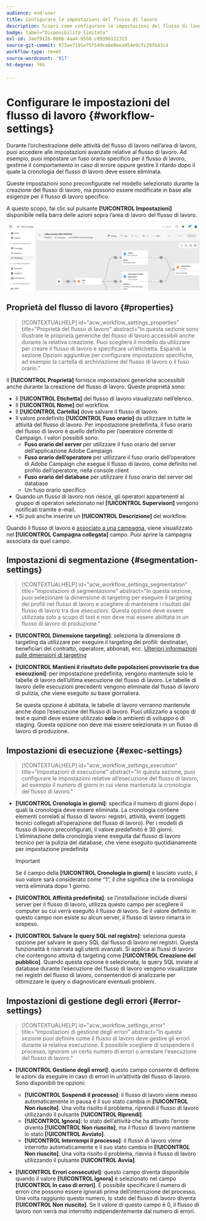 ```yaml
---
audience: end-user
title: Configurare le impostazioni del flusso di lavoro
description: Scopri come configurare le impostazioni del flusso di lavoro con Adobe Campaign Web
badge: label="Disponibilità limitata"
exl-id: 3aef912b-086b-4aa4-9556-c09396112313
source-git-commit: 973ae7191e75f549cebe0eea954e9cfc29fb43c4
workflow-type: tm+mt
source-wordcount: '917'
ht-degree: 76%

---
```



# Configurare le impostazioni del flusso di lavoro {#workflow-settings}

Durante l’orchestrazione delle attività del flusso di lavoro nell’area di lavoro, puoi accedere alle impostazioni avanzate relative al flusso di lavoro. Ad esempio, puoi impostare un fuso orario specifico per il flusso di lavoro, gestirne il comportamento in caso di errore oppure gestire il ritardo dopo il quale la cronologia del flusso di lavoro deve essere eliminata.

Queste impostazioni sono preconfigurate nel modello selezionato durante la creazione del flusso di lavoro, ma possono essere modificate in base alle esigenze per il flusso di lavoro specifico.

A questo scopo, fai clic sul pulsante **[!UICONTROL Impostazioni]** disponibile nella barra delle azioni sopra l’area di lavoro del flusso di lavoro.

![](assets/workflow-settings.png)

## Proprietà del flusso di lavoro {#properties}

>[!CONTEXTUALHELP]
>id="acw_workflow_settings_properties"
>title="Proprietà del flusso di lavoro"
>abstract="In questa sezione sono illustrate le proprietà generiche del flusso di lavoro accessibili anche durante la relativa creazione. Puoi scegliere il modello da utilizzare per creare il flusso di lavoro e specificare un’etichetta. Espandi la sezione Opzioni aggiuntive per configurare impostazioni specifiche, ad esempio la cartella di archiviazione del flusso di lavoro o il fuso orario."

Il **[!UICONTROL Proprietà]** fornisce impostazioni generiche accessibili anche durante la creazione del flusso di lavoro. Queste proprietà sono:

* Il **[!UICONTROL Etichetta]** del flusso di lavoro visualizzato nell’elenco.
* Il **[!UICONTROL Nome]** del workflow.
* Il **[!UICONTROL Cartella]** dove salvare il flusso di lavoro.
* Il valore predefinito **[!UICONTROL Fuso orario]** da utilizzare in tutte le attività del flusso di lavoro. Per impostazione predefinita, il fuso orario del flusso di lavoro è quello definito per l’operatore corrente di Campaign.
I valori possibili sono:
   * **Fuso orario del server** per utilizzare il fuso orario del server dell’applicazione Adobe Campaign
   * **Fuso orario dell’operatore** per utilizzare il fuso orario dell’operatore di Adobe Campaign che esegue il flusso di lavoro, come definito nel profilo dell’operatore, nella console client
   * **Fuso orario del database** per utilizzare il fuso orario del server del database
   * Un fuso orario specifico
* Quando un flusso di lavoro non riesce, gli operatori appartenenti al gruppo di operatori selezionato nel **[!UICONTROL Supervisori]** vengono notificati tramite e-mail.
* *Si può anche inserire un **[!UICONTROL Descrizione]** del workflow.

Quando il flusso di lavoro è [associato a una campagna](create-workflow.md), viene visualizzato nel **[!UICONTROL Campagna collegata]** campo. Puoi aprire la campagna associata da quel campo.


## Impostazioni di segmentazione  {#segmentation-settings}

>[!CONTEXTUALHELP]
>id="acw_workflow_settings_segmentation"
>title="Impostazioni di segmentazione"
>abstract="In questa sezione, puoi selezionare la dimensione di targeting per eseguire il targeting dei profili nel flusso di lavoro e scegliere di mantenere i risultati del flusso di lavoro tra due esecuzioni. Questa opzione deve essere utilizzata solo a scopo di test e non deve mai essere abilitata in un flusso di lavoro di produzione."

* **[!UICONTROL Dimensione targeting]**: seleziona la dimensione di targeting da utilizzare per eseguire il targeting dei profili: destinatari, beneficiari del contratto, operatore, abbonati, ecc. [Ulteriori informazioni sulle dimensioni di targeting](../audience/targeting-dimensions.md)

* **[!UICONTROL Mantieni il risultato delle popolazioni provvisorie tra due esecuzioni]**: per impostazione predefinita, vengono mantenute solo le tabelle di lavoro dell’ultima esecuzione del flusso di lavoro. Le tabelle di lavoro delle esecuzioni precedenti vengono eliminate dal flusso di lavoro di pulizia, che viene eseguito su base giornaliera.

  Se questa opzione è abilitata, le tabelle di lavoro verranno mantenute anche dopo l’esecuzione del flusso di lavoro. Puoi utilizzarlo a scopo di test e quindi deve essere utilizzato **solo** in ambienti di sviluppo o di staging. Questa opzione non deve mai essere selezionata in un flusso di lavoro di produzione.

## Impostazioni di esecuzione  {#exec-settings}

>[!CONTEXTUALHELP]
>id="acw_workflow_settings_execution"
>title="Impostazioni di esecuzione"
>abstract="In questa sezione, puoi configurare le impostazioni relative all’esecuzione del flusso di lavoro, ad esempio il numero di giorni in cui viene mantenuta la cronologia del flusso di lavoro."

* **[!UICONTROL Cronologia in giorni]**: specifica il numero di giorni dopo i quali la cronologia deve essere eliminata. La cronologia contiene elementi correlati al flusso di lavoro: registri, attività, eventi (oggetti tecnici collegati all’operazione del flusso di lavoro). Per i modelli di flusso di lavoro preconfigurati, il valore predefinito è 30 giorni. L’eliminazione della cronologia viene eseguita dal flusso di lavoro tecnico per la pulizia del database, che viene eseguito quotidianamente per impostazione predefinita

  >[!IMPORTANT]
  >
  >Se il campo della **[!UICONTROL Cronologia in giorni]** è lasciato vuoto, il suo valore sarà considerato come “1”, il che significa che la cronologia verrà eliminata dopo 1 giorno.

* **[!UICONTROL Affinità predefinita]**: se l’installazione include diversi server per il flusso di lavoro, utilizza questo campo per scegliere il computer su cui verrà eseguito il flusso di lavoro. Se il valore definito in questo campo non esiste su alcun server, il flusso di lavoro rimarrà in sospeso.

* **[!UICONTROL Salvare le query SQL nel registro]**: seleziona questa opzione per salvare le query SQL dal flusso di lavoro nei registri. Questa funzionalità è riservata agli utenti avanzati. Si applica ai flussi di lavoro che contengono attività di targeting come **[!UICONTROL Creazione del pubblico]**. Quando questa opzione è selezionata, le query SQL inviate al database durante l’esecuzione del flusso di lavoro vengono visualizzate nei registri del flusso di lavoro, consentendoti di analizzarle per ottimizzare le query o diagnosticare eventuali problemi.

## Impostazioni di gestione degli errori  {#error-settings}

>[!CONTEXTUALHELP]
>id="acw_workflow_settings_error"
>title="Impostazioni di gestione degli errori"
>abstract="In questa sezione puoi definire come il flusso di lavoro deve gestire gli errori durante la relativa esecuzione. È possibile scegliere di sospendere il processo, ignorare un certo numero di errori o arrestare l&#39;esecuzione del flusso di lavoro."

* **[!UICONTROL Gestione degli errori]**: questo campo consente di definire le azioni da eseguire in caso di errori in un’attività del flusso di lavoro. Sono disponibili tre opzioni:

   * **[!UICONTROL Sospendi il processo]**: il flusso di lavoro viene messo automaticamente in pausa e il suo stato cambia in **[!UICONTROL Non riuscito]**. Una volta risolto il problema, riprendi il flusso di lavoro utilizzando il pulsante **[!UICONTROL Riprendi]**.
   * **[!UICONTROL Ignora]**: lo stato dell’attività che ha attivato l’errore diventa **[!UICONTROL Non riuscito]**, ma il flusso di lavoro mantiene lo stato **[!UICONTROL Avviato]**.<!-- TO ADD ONCE SCHEUDLER IS AVAILABLE This configuration is relevant for recurring tasks: if the branch includes a scheduler, it will start normally next time the workflow is executed.-->
   * **[!UICONTROL Interrompi il processo]**: il flusso di lavoro viene interrotto automaticamente e il suo stato cambia in **[!UICONTROL Non riuscito]**. Una volta risolto il problema, riavvia il flusso di lavoro utilizzando il pulsante **[!UICONTROL Avvia]**.

* **[!UICONTROL Errori consecutivi]**: questo campo diventa disponibile quando il valore **[!UICONTROL Ignora]** è selezionato nel campo **[!UICONTROL In caso di errori]**. È possibile specificare il numero di errori che possono essere ignorati prima dell’interruzione del processo. Una volta raggiunto questo numero, lo stato del flusso di lavoro diventa **[!UICONTROL Non riuscito]**. Se il valore di questo campo è 0, il flusso di lavoro non verrà mai interrotto indipendentemente dal numero di errori.
